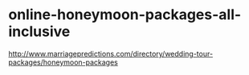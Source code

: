# online-honeymoon-packages-all-inclusive
http://www.marriagepredictions.com/directory/wedding-tour-packages/honeymoon-packages
